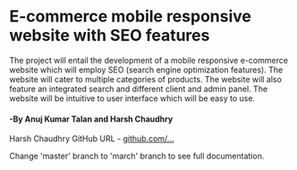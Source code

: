 # E-commerce mobile responsive website with SEO features

The project will entail the development of a mobile responsive e-commerce website which will employ SEO (search engine optimization features). The website will cater to multiple categories of products. The website will also feature an integrated search and different client and admin panel. The website will be intuitive to user interface which will be easy to use.

#### -By Anuj Kumar Talan and Harsh Chaudhry
Harsh Chaudhry GitHub URL - <a href="github.com">github.com/...</a>

Change 'master' branch to 'march' branch to see full documentation.
